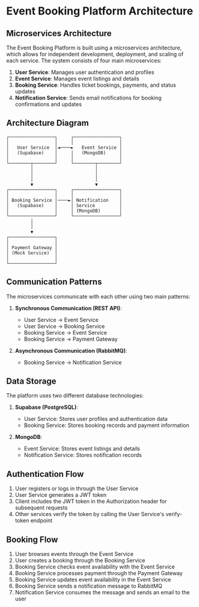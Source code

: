 # Event Booking Platform Architecture

## Microservices Architecture

The Event Booking Platform is built using a microservices architecture, which allows for independent development, deployment, and scaling of each service. The system consists of four main microservices:

1. **User Service**: Manages user authentication and profiles
2. **Event Service**: Manages event listings and details
3. **Booking Service**: Handles ticket bookings, payments, and status updates
4. **Notification Service**: Sends email notifications for booking confirmations and updates

## Architecture Diagram

```
┌─────────────────┐     ┌─────────────────┐
│                 │     │                 │
│   User Service  │◄────►   Event Service │
│   (Supabase)    │     │   (MongoDB)     │
│                 │     │                 │
└────────┬────────┘     └────────┬────────┘
         │                       │
         │                       │
         │                       │
         ▼                       ▼
┌─────────────────┐     ┌─────────────────┐
│                 │     │                 │
│ Booking Service │────►│ Notification    │
│   (Supabase)    │     │ Service         │
│                 │     │ (MongoDB)       │
└─────────────────┘     └─────────────────┘
         │
         │
         ▼
┌─────────────────┐
│                 │
│ Payment Gateway │
│ (Mock Service)  │
│                 │
└─────────────────┘
```

## Communication Patterns

The microservices communicate with each other using two main patterns:

1. **Synchronous Communication (REST API)**:
   - User Service → Event Service
   - User Service → Booking Service
   - Booking Service → Event Service
   - Booking Service → Payment Gateway

2. **Asynchronous Communication (RabbitMQ)**:
   - Booking Service → Notification Service

## Data Storage

The platform uses two different database technologies:

1. **Supabase (PostgreSQL)**:
   - User Service: Stores user profiles and authentication data
   - Booking Service: Stores booking records and payment information

2. **MongoDB**:
   - Event Service: Stores event listings and details
   - Notification Service: Stores notification records

## Authentication Flow

1. User registers or logs in through the User Service
2. User Service generates a JWT token
3. Client includes the JWT token in the Authorization header for subsequent requests
4. Other services verify the token by calling the User Service's verify-token endpoint

## Booking Flow

1. User browses events through the Event Service
2. User creates a booking through the Booking Service
3. Booking Service checks event availability with the Event Service
4. Booking Service processes payment through the Payment Gateway
5. Booking Service updates event availability in the Event Service
6. Booking Service sends a notification message to RabbitMQ
7. Notification Service consumes the message and sends an email to the user 